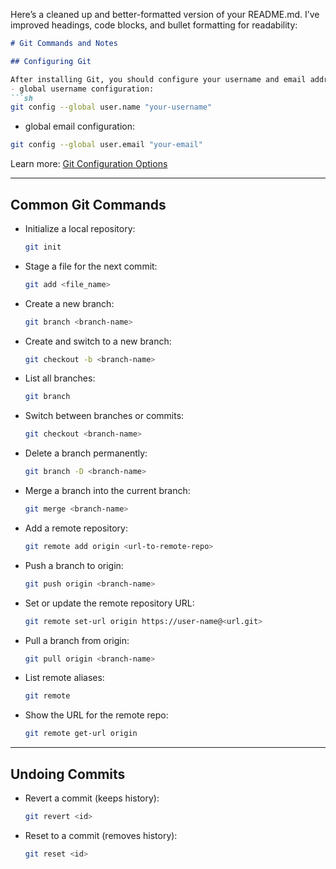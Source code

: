 Here’s a cleaned up and better-formatted version of your README.md. I’ve improved headings, code blocks, and bullet formatting for readability:

```markdown
# Git Commands and Notes

## Configuring Git

After installing Git, you should configure your username and email address—these will be attached to all your commits.
- global username configuration:
```sh
git config --global user.name "your-username"
```

- global email configuration:
```sh
git config --global user.email "your-email"
```

Learn more: [Git Configuration Options](https://git-scm.com/docs/git-config)

---

## Common Git Commands

- Initialize a local repository:
  ```sh
  git init
  ```
- Stage a file for the next commit:
  ```sh
  git add <file_name>
  ```
- Create a new branch:
  ```sh
  git branch <branch-name>
  ```
- Create and switch to a new branch:
  ```sh
  git checkout -b <branch-name>
  ```
- List all branches:
  ```sh
  git branch
  ```
- Switch between branches or commits:
  ```sh
  git checkout <branch-name>
  ```
- Delete a branch permanently:
  ```sh
  git branch -D <branch-name>
  ```
- Merge a branch into the current branch:
  ```sh
  git merge <branch-name>
  ```
- Add a remote repository:
  ```sh
  git remote add origin <url-to-remote-repo>
  ```
- Push a branch to origin:
  ```sh
  git push origin <branch-name>
  ```
- Set or update the remote repository URL:
  ```sh
  git remote set-url origin https://user-name@<url.git>
  ```
- Pull a branch from origin:
  ```sh
  git pull origin <branch-name>
  ```
- List remote aliases:
  ```sh
  git remote
  ```
- Show the URL for the remote repo:
  ```sh
  git remote get-url origin
  ```

---

## Undoing Commits

- Revert a commit (keeps history):
  ```sh
  git revert <id>
  ```
- Reset to a commit (removes history):
  ```sh
  git reset <id>
  ```
```
